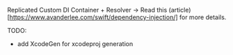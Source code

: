 Replicated Custom DI Container + Resolver -> Read this (article)[https://www.avanderlee.com/swift/dependency-injection/] for more details.

TODO: 
- add XcodeGen for xcodeproj generation
